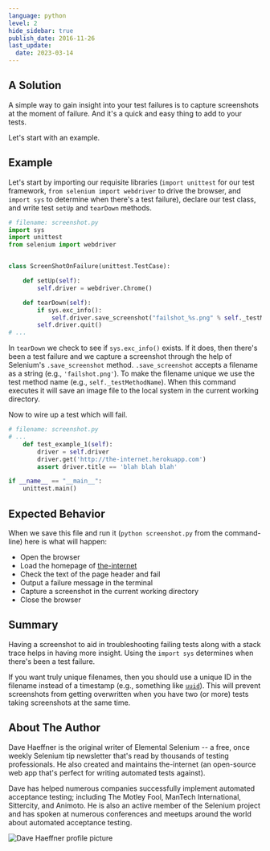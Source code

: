 ```yaml
---
language: python
level: 2
hide_sidebar: true
publish_date: 2016-11-26
last_update:
  date: 2023-03-14
---
```


## A Solution

A simple way to gain insight into your test failures is to capture screenshots at the moment of failure. And it's a quick and easy thing to add to your tests.

Let's start with an example.

## Example

Let's start by importing our requisite libraries (`import unittest` for our test framework, `from selenium import webdriver` to drive the browser, and `import sys` to determine when there's a test failure), declare our test class, and write test `setUp` and `tearDown` methods.

```python
# filename: screenshot.py
import sys
import unittest
from selenium import webdriver


class ScreenShotOnFailure(unittest.TestCase):

    def setUp(self):
        self.driver = webdriver.Chrome()

    def tearDown(self):
        if sys.exc_info():
            self.driver.save_screenshot("failshot_%s.png" % self._testMethodName)
        self.driver.quit()
# ...
```

In `tearDown` we check to see if `sys.exc_info()` exists. If it does, then there's been a test failure and we capture a screenshot through the help of Selenium's `.save_screenshot` method. `.save_screenshot` accepts a filename as a string (e.g., `'failshot.png'`). To make the filename unique we use the test method name (e.g., `self._testMethodName`). When this command executes it will save an image file to the local system in the current working directory.

Now to wire up a test which will fail.

```python
# filename: screenshot.py
# ...
    def test_example_1(self):
        driver = self.driver
        driver.get('http://the-internet.herokuapp.com')
        assert driver.title == 'blah blah blah'

if __name__ == "__main__":
    unittest.main()
```

## Expected Behavior

When we save this file and run it (`python screenshot.py` from the command-line) here is what will happen:

+ Open the browser
+ Load the homepage of [the-internet](http://github.com/tourdedave/the-internet)
+ Check the text of the page header and fail
+ Output a failure message in the terminal
+ Capture a screenshot in the current working directory
+ Close the browser

## Summary

Having a screenshot to aid in troubleshooting failing tests along with a stack trace helps in having more insight. Using the `import sys` determines when there's been a test failure.

If you want truly unique filenames, then you should use a unique ID in the filename instead of a timestamp (e.g., something like [`uuid`](https://github.com/assaf/uuid)). This will prevent screenshots from getting overwritten when you have two (or more) tests taking screenshots at the same time.

## About The Author

Dave Haeffner is the original writer of Elemental Selenium -- a free, once weekly Selenium tip newsletter that's read by thousands of testing professionals. He also created and maintains the-internet (an open-source web app that's perfect for writing automated tests against).

Dave has helped numerous companies successfully implement automated acceptance testing; including The Motley Fool, ManTech International, Sittercity, and Animoto. He is also an active member of the Selenium project and has spoken at numerous conferences and meetups around the world about automated acceptance testing.

![Dave Haeffner profile picture](/img/authors/dave-haeffner.jpeg#author-img 'a title')
